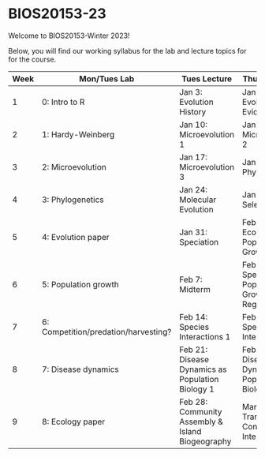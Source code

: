 # BIOS20153-23

Welcome to BIOS20153-Winter 2023!

Below, you will find our working syllabus for the lab and lecture topics for for the course. 

| Week | Mon/Tues Lab                          | Tues Lecture                 | Thurs Lecture                  | 
| ---- | -----------                           | -----------                  | -----------                    |
| 1    | 0: Intro to R                         | Jan 3: Evolution History     | Jan 5: Evolution Evidence      | 
| 2    | 1: Hardy-Weinberg                     | Jan 10: Microevolution 1     | Jan 12: Microevolution 2       | 
| 3    | 2: Microevolution                     | Jan 17: Microevolution 3     | Jan 19: Phylogenetics          | 
| 4    | 3: Phylogenetics                      | Jan 24: Molecular Evolution  | Jan 26: Sexual Selection       | 
| 5    | 4: Evolution paper                    | Jan 31: Speciation           | Feb 2: Ecology & Population Growth                 |
| 6    | 5: Population growth                  | Feb 7: Midterm   | Feb 9: Single Species Population Growth & Regulation       |
| 7    | 6: Competition/predation/harvesting?  | Feb 14: Species Interactions 1            | Feb 16: Species Interactions 2    |
| 8    | 7: Disease dynamics                   | Feb 21: Disease Dynamics as Population Biology 1 | Feb 23: Disease Dynamics as Population Biology 2 |
| 9    | 8: Ecology paper   | Feb 28: Community Assembly & Island Biogeography | Mar 2: Critical Transitions & Conservation Interventions  |

